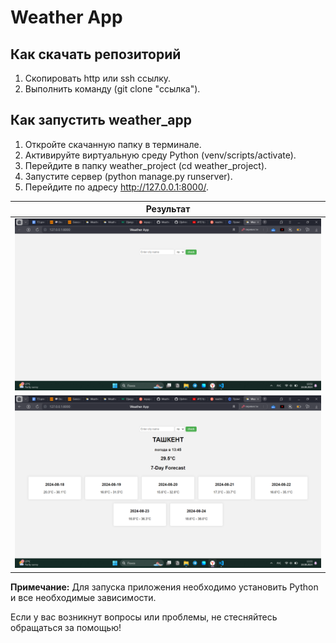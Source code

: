 # Weather App

## Как скачать репозиторий
1. Скопировать http или ssh ссылку.
2. Выполнить команду (git clone "ссылка").

## Как запустить weather_app
1. Откройте скачанную папку в терминале.
2. Активируйте виртуальную среду Python (venv/scripts/activate).
3. Перейдите в папку weather_project (cd weather_project).
4. Запустите сервер (python manage.py runserver).
5. Перейдите по адресу http://127.0.0.1:8000/.

| Результат |
| --- |
| ![](weather_project/weather_app/static/image/image1.png) |
| ![](weather_project/weather_app/static/image/image2.png) |

**Примечание:** Для запуска приложения необходимо установить Python и все необходимые зависимости.

Если у вас возникнут вопросы или проблемы, не стесняйтесь обращаться за помощью!
